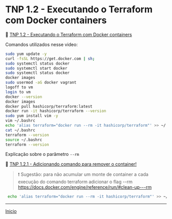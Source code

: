 # TNP 1.2 - Executando o Terraform com Docker containers

🎥 [TNP 1.2 - Executando o Terraform com Docker containers](https://www.youtube.com/watch?v=1HhoFVtoxlU)

Comandos utilizados nesse video:

```sh
sudo yum update -y
curl -fsSL https://get.docker.com | sh;
sudo systemctl status docker
sudo systemctl start docker
sudo systemctl status docker
docker images
sudo usermod -aG docker vagrant
logoff to vm
login to vm
docker --version
docker images
docker pull hashicorp/terraform:latest
docker run -it hashicorp/terraform --version
sudo yum install vim -y
vim ~/.bashrc
echo 'alias terraform="docker run --rm -it hashicorp/terraform"' >> ~/.bashrc
cat ~/.bashrc
terraform --version
source ~/.bashrc
terraform --version
```

Explicação sobre o parâmetro `--rm` 

🎥 [TNP 1.2.1 - Adicionando comando para remover o container!](https://www.youtube.com/watch?v=osy_yz7lh1k)

>❗ Sugestão: para não acumular um monte de container a cada execução do comando terraform adicionar o flag --rm https://docs.docker.com/engine/reference/run/#clean-up---rm

```sh
 echo 'alias terraform="docker run --rm -it hashicorp/terraform"' >> ~/.bashrc
```




---

[Inicio](/README.md)


